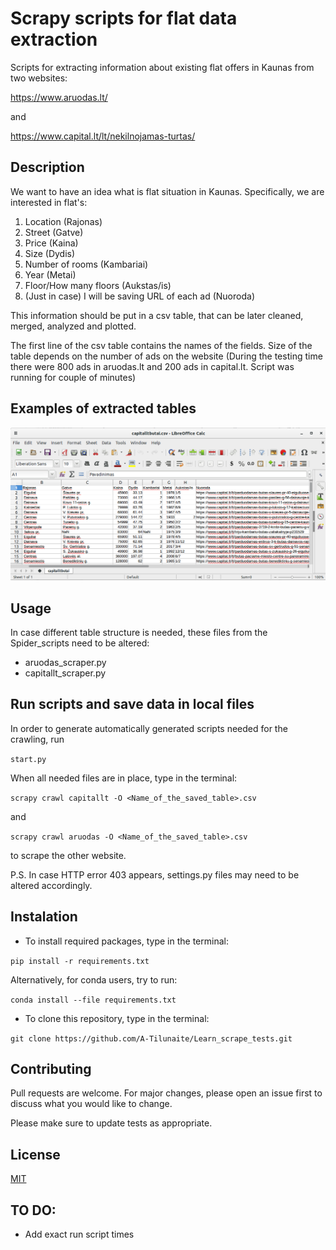 # Scrapy scripts for flat data extraction

Scripts for extracting information about existing flat offers in Kaunas from two websites:

https://www.aruodas.lt/

and

https://www.capital.lt/lt/nekilnojamas-turtas/


## Description

We want to have an idea what is flat situation in Kaunas. Specifically, we are interested in flat's:
1.  Location (Rajonas)
2.  Street (Gatve)
3.  Price (Kaina)
4.  Size (Dydis)
5.  Number of rooms (Kambariai)
6.  Year (Metai)
7.  Floor/How many floors (Aukstas/is)
8.  (Just in case) I will be saving URL of each ad (Nuoroda) 

This information should be put in a csv table, that can be later cleaned, merged, analyzed and plotted.

The first line of the csv table contains the names of the fields. Size of the table depends on the number of ads on the website (During the testing time there were 800 ads in aruodas.lt and 200 ads in capital.lt. Script was running for couple of minutes)

## Examples of extracted tables

![picture alt](/images/Screenshot_of_table.png?raw=true "Screenshot of extracted table")


## Usage

In case different table structure is needed, these files from the Spider_scripts need to be altered:

* aruodas_scraper.py
* capitallt_scraper.py

## Run scripts and save data in local files

In order to generate automatically generated scripts needed for the crawling, run 

`start.py`

When all needed files are in place, type in the terminal:

`scrapy crawl capitallt -O <Name_of_the_saved_table>.csv`

and

`scrapy crawl aruodas -O <Name_of_the_saved_table>.csv`

to scrape the other website.

P.S. In case HTTP error 403 appears, settings.py files may need to be altered accordingly. 

## Instalation

* To install required packages, type in the terminal:

`pip install -r requirements.txt`

Alternatively, for conda users, try to run:

`conda install --file requirements.txt`

* To clone this repository, type in the terminal:

`git clone https://github.com/A-Tilunaite/Learn_scrape_tests.git`

## Contributing
Pull requests are welcome. For major changes, please open an issue first to discuss what you would like to change.

Please make sure to update tests as appropriate.

## License
[MIT](https://choosealicense.com/licenses/mit/)


## TO DO:
* Add exact run script times